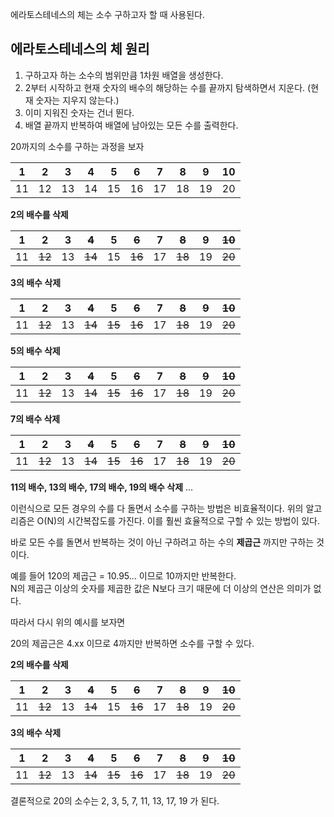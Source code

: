 
에라토스테네스의 체는 소수 구하고자 할 때 사용된다.

## 에라토스테네스의 체 원리


1. 구하고자 하는 소수의 범위만큼 1차원 배열을 생성한다.
2. 2부터 시작하고 현재 숫자의 배수의 해당하는 수를 끝까지 탐색하면서 지운다. (현재 숫자는 지우지 않는다.)
3. 이미 지워진 숫자는 건너 뛴다.
4. 배열 끝까지 반복하여 배열에 남아있는 모든 수를 출력한다.

20까지의 소수를 구하는 과정을 보자

| 1   | 2   | 3   | 4   | 5   | 6   | 7   | 8   | 9   | 10  |
| --- | --- | --- | --- | --- | --- | --- | --- | --- | --- |
| 11  | 12  | 13  | 14  | 15  | 16  | 17  | 18  | 19  | 20  |

**2의 배수를 삭제**

| 1   | 2   | 3   | ~~4~~   | 5   | ~~6~~   | 7   | ~~8~~   | 9   | ~~10~~  |
| --- | --- | --- | --- | --- | --- | --- | --- | --- | --- |
| 11  | ~~12~~  | 13  | ~~14~~  | 15  | ~~16~~  | 17  | ~~18~~  | 19  | ~~20~~  |

**3의 배수 삭제**

| 1   | 2   | 3   | ~~4~~   | 5   | ~~6~~   | 7   | ~~8~~   | ~~9~~   | ~~10~~  |
| --- | --- | --- | --- | --- | --- | --- | --- | --- | --- |
| 11  | ~~12~~  | 13  | ~~14~~  | ~~15~~  | ~~16~~  | 17  | ~~18~~  | 19  | ~~20~~  |

**5의 배수 삭제**

| 1   | 2   | 3   | ~~4~~   | 5   | ~~6~~   | 7   | ~~8~~   | ~~9~~   | ~~10~~  |
| --- | --- | --- | --- | --- | --- | --- | --- | --- | --- |
| 11  | ~~12~~  | 13  | ~~14~~  | ~~15~~  | ~~16~~  | 17  | ~~18~~  | 19  | ~~20~~  |

**7의 배수 삭제**

| 1   | 2   | 3   | ~~4~~   | 5   | ~~6~~   | 7   | ~~8~~   | ~~9~~   | ~~10~~  |
| --- | --- | --- | --- | --- | --- | --- | --- | --- | --- |
| 11  | ~~12~~  | 13  | ~~14~~  | ~~15~~  | ~~16~~  | 17  | ~~18~~  | 19  | ~~20~~  |

**11의 배수, 13의 배수, 17의 배수, 19의 배수 삭제**
...

이런식으로 모든 경우의 수를 다 돌면서 소수를 구하는 방법은 비효율적이다. 위의 알고리즘은 O(N)의 시간복잡도를 가진다.
이를 훨씬 효율적으로 구할 수 있는 방법이 있다.

바로 모든 수를 돌면서 반복하는 것이 아닌 구하려고 하는 수의 **제곱근** 까지만 구하는 것이다.

예를 들어 120의 제곱근 = 10.95... 이므로 10까지만 반복한다.  
N의 제곱근 이상의 숫자를 제곱한 값은 N보다 크기 때문에 더 이상의 연산은 의미가 없다.

따라서 다시 위의 예시를 보자면

20의 제곱근은 4.xx 이므로 4까지만 반복하면 소수를 구할 수 있다.

**2의 배수를 삭제**

| 1   | 2   | 3   | ~~4~~   | 5   | ~~6~~   | 7   | ~~8~~   | 9   | ~~10~~  |
| --- | --- | --- | --- | --- | --- | --- | --- | --- | --- |
| 11  | ~~12~~  | 13  | ~~14~~  | 15  | ~~16~~  | 17  | ~~18~~  | 19  | ~~20~~  |

**3의 배수 삭제**

| 1   | 2   | 3   | ~~4~~   | 5   | ~~6~~   | 7   | ~~8~~   | ~~9~~   | ~~10~~  |
| --- | --- | --- | --- | --- | --- | --- | --- | --- | --- |
| 11  | ~~12~~  | 13  | ~~14~~  | ~~15~~  | ~~16~~  | 17  | ~~18~~  | 19  | ~~20~~  |

결론적으로 20의 소수는 2, 3, 5, 7, 11, 13, 17, 19 가 된다.


